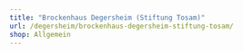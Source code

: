 ```yaml
---
title: "Brockenhaus Degersheim (Stiftung Tosam)"
url: /degersheim/brockenhaus-degersheim-stiftung-tosam/
shop: Allgemein
---
```

